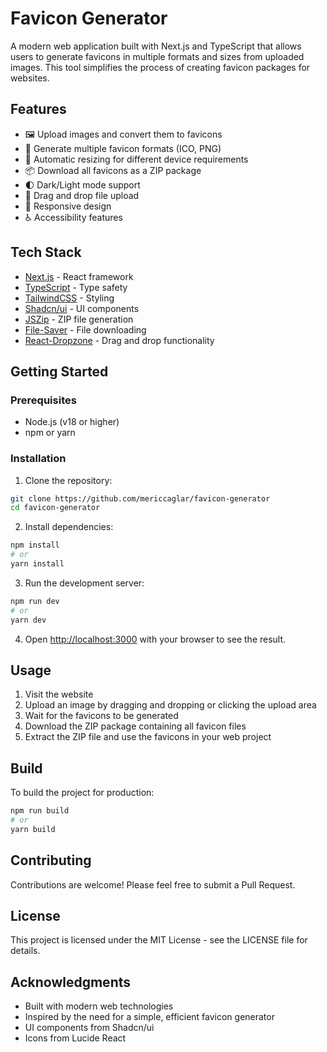 # Favicon Generator

A modern web application built with Next.js and TypeScript that allows users to generate favicons in multiple formats and sizes from uploaded images. This tool simplifies the process of creating favicon packages for websites.

## Features

- 🖼️ Upload images and convert them to favicons
- 🎨 Generate multiple favicon formats (ICO, PNG)
- 📏 Automatic resizing for different device requirements
- 📦 Download all favicons as a ZIP package
- 🌓 Dark/Light mode support
- 🎯 Drag and drop file upload
- 📱 Responsive design
- ♿ Accessibility features

## Tech Stack

- [Next.js](https://nextjs.org/) - React framework
- [TypeScript](https://www.typescriptlang.org/) - Type safety
- [TailwindCSS](https://tailwindcss.com/) - Styling
- [Shadcn/ui](https://ui.shadcn.com/) - UI components
- [JSZip](https://stuk.github.io/jszip/) - ZIP file generation
- [File-Saver](https://github.com/eligrey/FileSaver.js/) - File downloading
- [React-Dropzone](https://react-dropzone.js.org/) - Drag and drop functionality

## Getting Started

### Prerequisites

- Node.js (v18 or higher)
- npm or yarn

### Installation

1. Clone the repository:
```bash
git clone https://github.com/mericcaglar/favicon-generator
cd favicon-generator
```

2. Install dependencies:
```bash
npm install
# or
yarn install
```

3. Run the development server:
```bash
npm run dev
# or
yarn dev
```

4. Open [http://localhost:3000](http://localhost:3000) with your browser to see the result.

## Usage

1. Visit the website
2. Upload an image by dragging and dropping or clicking the upload area
3. Wait for the favicons to be generated
4. Download the ZIP package containing all favicon files
5. Extract the ZIP file and use the favicons in your web project

## Build

To build the project for production:

```bash
npm run build
# or
yarn build
```

## Contributing

Contributions are welcome! Please feel free to submit a Pull Request.

## License

This project is licensed under the MIT License - see the LICENSE file for details.

## Acknowledgments

- Built with modern web technologies
- Inspired by the need for a simple, efficient favicon generator
- UI components from Shadcn/ui
- Icons from Lucide React
